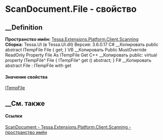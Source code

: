 # ScanDocument.File - свойство
##  __Definition
 **Пространство имён:**
[Tessa.Extensions.Platform.Client.Scanning](N_Tessa_Extensions_Platform_Client_Scanning.htm)  
 **Сборка:** Tessa.UI (в Tessa.UI.dll) Версия: 3.6.0.17
C# __Копировать
     public abstract ITempFile File { get; }
VB __Копировать
     Public MustOverride ReadOnly Property File As ITempFile
    	Get
C++ __Копировать
     public:
    virtual property ITempFile^ File {
    	ITempFile^ get () abstract;
    }
F# __Копировать
     abstract File : ITempFile with get
#### Значение свойства
[ITempFile](T_Tessa_Platform_IO_ITempFile.htm)
##  __См. также
#### Ссылки
[ScanDocument -
](T_Tessa_Extensions_Platform_Client_Scanning_ScanDocument.htm)
[Tessa.Extensions.Platform.Client.Scanning - пространство
имён](N_Tessa_Extensions_Platform_Client_Scanning.htm)
